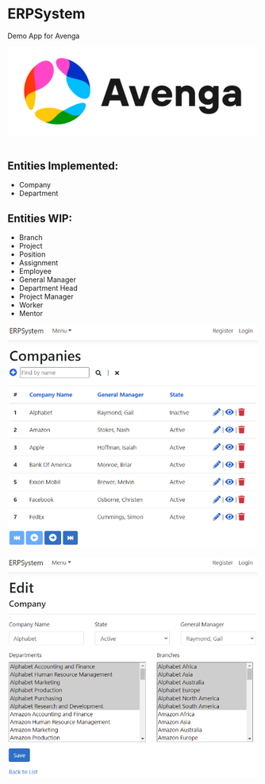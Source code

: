 ﻿ERPSystem<br />
=========
Demo App for Avenga<br />

![CompanyIndex](wwwroot/images/avenga-logo.png)<br /><br />

Entities Implemented:<br />
--------------------
- Company
- Department

Entities WIP:<br />
------------
- Branch
- Project
- Position
- Assignment
- Employee
- General Manager
- Department Head
- Project Manager
- Worker
- Mentor

![CompanyIndex](Screenshots/CompanyIndex.png)<br /><br />
![CompanyEdit](Screenshots/CompanyEdit.png)<br /><br />